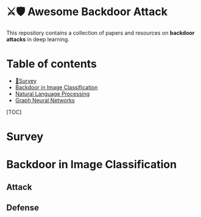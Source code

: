 # ⚔🛡 Awesome Backdoor Attack

This repository contains a collection of papers and resources  on **backdoor attacks** in deep learning.

# Table of contents

- [📃Survey](#survey)
- [Backdoor in Image Classification](#image-classification)
- [Natural Language Processing](#natural-language-processing)
- [Graph Neural Networks](#graph-neural-networks)

[TOC]



# Survey

# Backdoor in Image Classification

## Attack

## Defense

